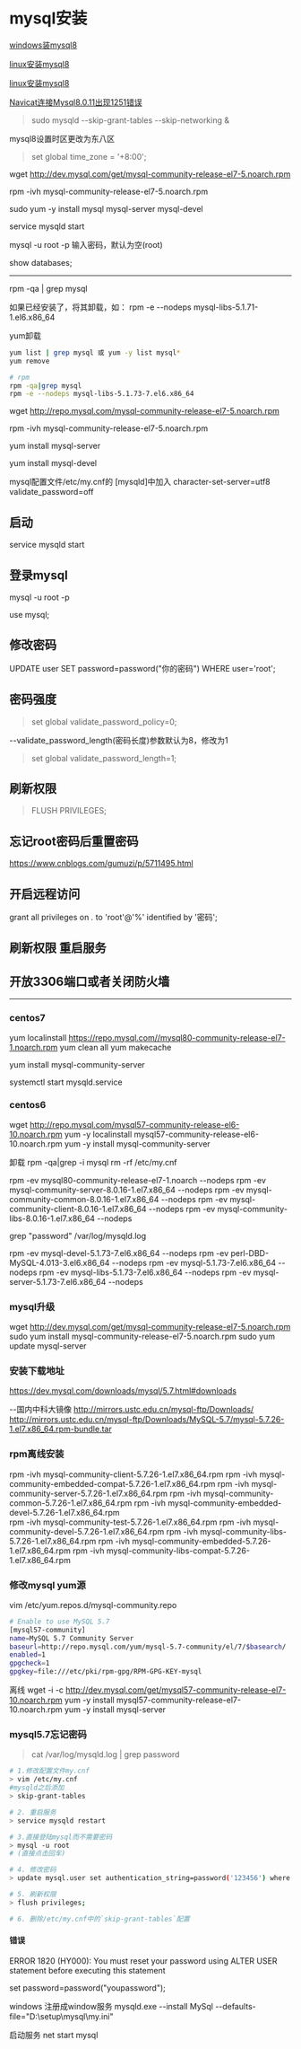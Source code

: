 # mysql安装

[windows装mysql8](https://www.cnblogs.com/tangyb/p/8971658.html)

[linux安装mysql8](https://www.cnblogs.com/wlwl/p/9686809.html)

[linux安装mysql8](https://www.cnblogs.com/z0909y/p/10772854.html)

[Navicat连接Mysql8.0.11出现1251错误](https://blog.csdn.net/qq_36068954/article/details/80175755)

> sudo mysqld --skip-grant-tables  --skip-networking &

mysql8设置时区更改为东八区
> set global time_zone = '+8:00';

wget http://dev.mysql.com/get/mysql-community-release-el7-5.noarch.rpm 

rpm -ivh mysql-community-release-el7-5.noarch.rpm

sudo yum -y install mysql mysql-server mysql-devel

service mysqld start

mysql -u root -p 输入密码，默认为空(root)

show databases;

--------------------------------------
rpm -qa | grep mysql  

如果已经安装了，将其卸载，如：
rpm -e --nodeps  mysql-libs-5.1.71-1.el6.x86_64

yum卸载
```bash
yum list | grep mysql 或 yum -y list mysql*
yum remove

# rpm
rpm -qa|grep mysql
rpm -e --nodeps mysql-libs-5.1.73-7.el6.x86_64 
```

wget http://repo.mysql.com/mysql-community-release-el7-5.noarch.rpm

rpm -ivh mysql-community-release-el7-5.noarch.rpm

yum install mysql-server

yum install mysql-devel

mysql配置文件/etc/my.cnf的
[mysqld]中加入
character-set-server=utf8
validate_password=off

## 启动

service mysqld start

## 登录mysql

mysql -u root -p

use mysql;

## 修改密码

UPDATE user SET password=password("你的密码") WHERE user='root';

## 密码强度
> set global validate_password_policy=0;

--validate_password_length(密码长度)参数默认为8，修改为1
> set global validate_password_length=1;

## 刷新权限

> FLUSH PRIVILEGES;

## 忘记root密码后重置密码
https://www.cnblogs.com/gumuzi/p/5711495.html

## 开启远程访问
grant all privileges on *.* to 'root'@'%' identified by '密码'; 

## 刷新权限 重启服务

## 开放3306端口或者关闭防火墙


-------------------
### centos7
yum localinstall https://repo.mysql.com//mysql80-community-release-el7-1.noarch.rpm
yum clean all
yum makecache

yum install mysql-community-server

systemctl start mysqld.service

### centos6
wget http://repo.mysql.com/mysql57-community-release-el6-10.noarch.rpm
yum -y localinstall mysql57-community-release-el6-10.noarch.rpm
yum -y install mysql-community-server

卸载
rpm -qa|grep -i mysql
rm -rf /etc/my.cnf


rpm -ev mysql80-community-release-el7-1.noarch --nodeps
rpm -ev mysql-community-server-8.0.16-1.el7.x86_64 --nodeps
rpm -ev mysql-community-common-8.0.16-1.el7.x86_64 --nodeps
rpm -ev mysql-community-client-8.0.16-1.el7.x86_64 --nodeps
rpm -ev mysql-community-libs-8.0.16-1.el7.x86_64 --nodeps


grep "password" /var/log/mysqld.log


rpm -ev mysql-devel-5.1.73-7.el6.x86_64 --nodeps
rpm -ev perl-DBD-MySQL-4.013-3.el6.x86_64 --nodeps
rpm -ev mysql-5.1.73-7.el6.x86_64 --nodeps
rpm -ev mysql-libs-5.1.73-7.el6.x86_64 --nodeps
rpm -ev mysql-server-5.1.73-7.el6.x86_64 --nodeps

### mysql升级
wget http://dev.mysql.com/get/mysql-community-release-el7-5.noarch.rpm
sudo yum install mysql-community-release-el7-5.noarch.rpm
sudo yum update mysql-server

### 安装下载地址

https://dev.mysql.com/downloads/mysql/5.7.html#downloads

--国内中科大镜像
http://mirrors.ustc.edu.cn/mysql-ftp/Downloads/
http://mirrors.ustc.edu.cn/mysql-ftp/Downloads/MySQL-5.7/mysql-5.7.26-1.el7.x86_64.rpm-bundle.tar

### rpm离线安装
rpm -ivh mysql-community-client-5.7.26-1.el7.x86_64.rpm
rpm -ivh mysql-community-embedded-compat-5.7.26-1.el7.x86_64.rpm
rpm -ivh mysql-community-server-5.7.26-1.el7.x86_64.rpm
rpm -ivh mysql-community-common-5.7.26-1.el7.x86_64.rpm
rpm -ivh mysql-community-embedded-devel-5.7.26-1.el7.x86_64.rpm  
rpm -ivh mysql-community-test-5.7.26-1.el7.x86_64.rpm
rpm -ivh mysql-community-devel-5.7.26-1.el7.x86_64.rpm
rpm -ivh mysql-community-libs-5.7.26-1.el7.x86_64.rpm
rpm -ivh mysql-community-embedded-5.7.26-1.el7.x86_64.rpm
rpm -ivh mysql-community-libs-compat-5.7.26-1.el7.x86_64.rpm

### 修改mysql yum源
vim /etc/yum.repos.d/mysql-community.repo
```bash
# Enable to use MySQL 5.7
[mysql57-community]
name=MySQL 5.7 Community Server
baseurl=http://repo.mysql.com/yum/mysql-5.7-community/el/7/$basearch/
enabled=1
gpgcheck=1
gpgkey=file:///etc/pki/rpm-gpg/RPM-GPG-KEY-mysql
```

离线
wget -i -c http://dev.mysql.com/get/mysql57-community-release-el7-10.noarch.rpm
yum -y install mysql57-community-release-el7-10.noarch.rpm
yum -y install mysql-server

### mysql5.7忘记密码

> cat /var/log/mysqld.log | grep password


```bash
# 1.修改配置文件my.cnf
> vim /etc/my.cnf
#mysqld之后添加
> skip-grant-tables

# 2. 重启服务
> service mysqld restart

# 3.直接登陆mysql而不需要密码
> mysql -u root
# (直接点击回车)

# 4. 修改密码
> update mysql.user set authentication_string=password('123456') where user='root' ;

# 5. 刷新权限
> flush privileges;

# 6. 删除/etc/my.cnf中的`skip-grant-tables`配置
```

#### 错误
ERROR 1820 (HY000): You must reset your password using ALTER USER statement before executing this statement

set password=password("youpassword");


windows
注册成window服务
mysqld.exe --install MySql --defaults-file="D:\setup\mysql\my.ini"

启动服务
net start mysql
